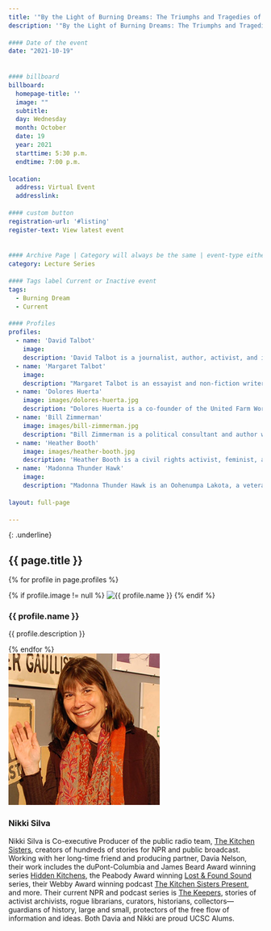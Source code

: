 ```yaml
---
title: '"By the Light of Burning Dreams: The Triumphs and Tragedies of the Second American Revolution"'
description: '"By the Light of Burning Dreams: The Triumphs and Tragedies of the Second American Revolution" with David Talbot and Margaret Talbot'

#### Date of the event
date: "2021-10-19"


#### billboard
billboard:
  homepage-title: ''
  image: ""
  subtitle: 
  day: Wednesday
  month: October
  date: 19
  year: 2021
  starttime: 5:30 p.m.
  endtime: 7:00 p.m.

location:
  address: Virtual Event
  addresslink: 

#### custom button
registration-url: '#listing'
register-text: View latest event


#### Archive Page | Category will always be the same | event-type either Signature Event, Notable Event, Lecture Series
category: Lecture Series

#### Tags label Current or Inactive event
tags:
  - Burning Dream
  - Current
  
#### Profiles
profiles:
  - name: 'David Talbot'
    image: 
    description: 'David Talbot is a journalist, author, activist, and independent historian, most widely known for his books about the “hidden history” of U.S. politics and social change.  He founded and was the former editor-in-chief of the website magazine Salon. He has been hailed as a “web pioneer” by the New York Times, as well as “one of 50 people who matter most in the new media world” by Newsweek. He has also been heavily involved in political activism in his hometown San Francisco where he campaigned for prgressive candidates and affordable housing. Additionally, he has written for the New Yorker, Rolling Stone, and Time; served as a senior editor for Mother Jones magazine, and was a featured editor for the San Francisco Examiner. His blog, TheDavidTalbotShow.com showcases his opinions of local and national topics.'
  - name: 'Margaret Talbot'
    image: 
    description: "Margaret Talbot is an essayist and non-fiction writer.  She is a staff writer at The New Yorker and has written for The New York Times Magazine and The Atlantic Monthly. She was also a regular panelist on the Slate podcast “The DoubleX Gabfest”. Her first book, The Entertainer: Movies, Magic, and My Father's Twentieth Century features a story based off of her father Lyle Talbot, a veteran Warner Bros. actor. Margaret is also a former Senior Fellow of the New America Foundation. “By the Light of Burning Dreams: The Triumphs and Tragedies of the Second American Revolution” is her second book, which she has co-authored with her brother, David. She is a recipient of the 1999 Whiting Award."
  - name: 'Dolores Huerta'
    image: images/dolores-huerta.jpg
    description: "Dolores Huerta is a co-founder of the United Farm Workers and recipient of the Presidential Medal of Freedom. She has played a major role in the American civil rights movement for more than 50 years. In 1962, she co-founded the National Farm Workers Association with César Chávez. She has also led a national table grape boycott, which was supported by 17 million Americans and led to the passage of the California Agricultural Labor Relations Act. Additionally, her efforts have resulted in the Immigration Act of 1985. Today, she is a founding board member of the Feminist Majority Foundation, and she also serves on the board of Ms. Magazine. She continues her advocacy efforts as president of the Dolores Huerta Foundation, and continues to develop community leaders for working poor, immigrants, women, and youth."
  - name: 'Bill Zimmerman'
    image: images/bill-zimmerman.jpg
    description: "Bill Zimmerman is a political consultant and author who was an anti-Vietnam War activist during the Vietnam War.  While a student at the University of Chicago, he marched with Martin Luther King Jr. and joined anti-war demonstrations and helped to form Science for the People, a national organization of scientists that questioned military and commercial applications of weapon knowledge.  In his career of political consulting, he managed Tom Hayden’s campaign for the U.S. Senate in the 1976 California primary.  In 1988, he managed California Proposition 103 to reduce and regulate auto insurance rates and it won with a $2 million budget against $80 million spent by the insurance industry."
  - name: 'Heather Booth'
    image: images/heather-booth.jpg
    description: 'Heather Booth is a civil rights activist, feminist, and political strategist and has been heavily involved in progressive causes. She has organized civil rights, anti-Vietnam War, and women’s movements of the 1960s and continues to fight for justice to today.  She created JANE, an underground abortion service that started before Roe.  She is the President of the Midwest Academy which trains social change leaders and organizers.  In 2000, she was the Director of the NAACP National Voter Fund, which helped to increase African American election turnout by nearly 2 million voters.  In 2010, she was the founding director of Americans for Financial Reform, fighting to regulate the financial industry. She was the National Coordinator for the coalition around marriage equality and the 2013 Supreme Court decision.'
  - name: 'Madonna Thunder Hawk'
    image: 
    description: "Madonna Thunder Hawk is an Oohenumpa Lakota, a veteran of every modern Native occupation from Alcatraz, to Wounded Knee in 1973 and more recently the NODAPL protest at Standing Rock. She first became active in the late 1960s as a member and leader in the American Indian Movement and co-founded Women of All Red Nations and the Black Hills Alliance. In 1974, she established the We Will Remember Survival School as an act of cultural reclamation for young Native people pushed out of the public schools. An eloquent voice for Native resistance and sovereignty, Thunder Hawk has spoken throughout the United States, Central America, Europe, and the Middle East and served as a delegate to the United Nations in Geneva."
  
layout: full-page

---
```


{: .underline}
## {{ page.title }}


{% for profile in page.profiles %}
  <div class="grid-container large">
    {% if profile.image != null %}
        <img src="{{ profile.image}}" alt="{{ profile.name }}" class="img-left-25">
    {% endif %}
    <h3>{{ profile.name }}</h3>
    <p>{{ profile.description }}</p>
  </div>
{% endfor %}

<div class="grid-container large">
    <img src="images/nikki-silva.jpg" alt="Nikki Silva" class="img-left-25">
    <h3>Nikki Silva</h3>
    <p>Nikki Silva is Co-executive Producer of the public radio team, <a href="http://www.kitchensisters.org/">The Kitchen Sisters</a>, creators of hundreds of stories for NPR and public broadcast. Working with her long-time friend and producing partner, Davia Nelson, their work includes the duPont-Columbia and James Beard Award winning series <a href="http://www.kitchensisters.org/stories/hidden-kitchens/">Hidden Kitchens</a>, the Peabody Award winning <a href="http://www.kitchensisters.org/stories/lost-found-sound/">Lost & Found Sound</a> series, their Webby Award winning podcast <a href="http://www.kitchensisters.org/present/">The Kitchen Sisters Present</a>, and more. Their current NPR and podcast series is <a href="http://www.kitchensisters.org/keepers/">The Keepers</a>, stories of activist archivists, rogue librarians, curators, historians, collectors— guardians of history, large and small, protectors of the free flow of information and ideas. Both Davia and Nikki are proud UCSC Alums.</p>
</div>

